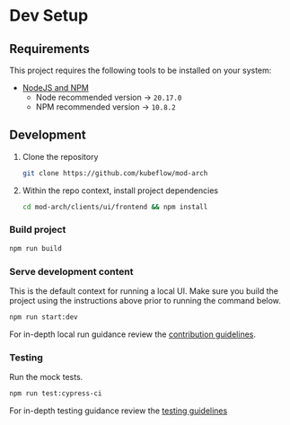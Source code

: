 # Dev Setup

## Requirements

This project requires the following tools to be installed on your system:

- [NodeJS and NPM](https://nodejs.org/)
  - Node recommended version -> `20.17.0`
  - NPM recommended version -> `10.8.2`

## Development

1. Clone the repository

      ``` bash
      git clone https://github.com/kubeflow/mod-arch
      ```

2. Within the repo context, install project dependencies

     ```bash
     cd mod-arch/clients/ui/frontend && npm install
     ```

### Build project

```bash
npm run build
```

### Serve development content

This is the default context for running a local UI.  Make sure you build the project using the instructions above prior to running the command below.

```bash
npm run start:dev
```

For in-depth local run guidance review the [contribution guidelines](../../../ui/CONTRIBUTING.md).

### Testing

Run the mock tests.

  ```bash
  npm run test:cypress-ci
  ```

For in-depth testing guidance review the [testing guidelines](./testing.md)
